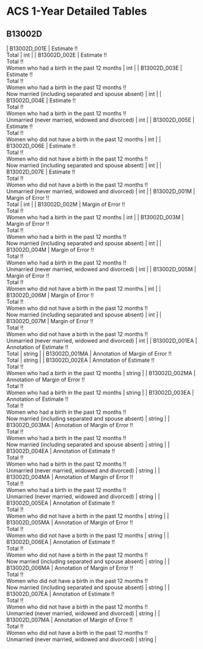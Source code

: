 # ACS 1-Year Detailed Tables

## B13002D

| B13002D_001E | Estimate !!<br>Total | int |
| B13002D_002E | Estimate !!<br>Total !!<br>Women who had a birth in the past 12 months | int |
| B13002D_003E | Estimate !!<br>Total !!<br>Women who had a birth in the past 12 months !!<br>Now married (including separated and spouse absent) | int |
| B13002D_004E | Estimate !!<br>Total !!<br>Women who had a birth in the past 12 months !!<br>Unmarried (never married, widowed and divorced) | int |
| B13002D_005E | Estimate !!<br>Total !!<br>Women who did not have a birth in the past 12 months | int |
| B13002D_006E | Estimate !!<br>Total !!<br>Women who did not have a birth in the past 12 months !!<br>Now married (including separated and spouse absent) | int |
| B13002D_007E | Estimate !!<br>Total !!<br>Women who did not have a birth in the past 12 months !!<br>Unmarried (never married, widowed and divorced) | int |
| B13002D_001M | Margin of Error !!<br>Total | int |
| B13002D_002M | Margin of Error !!<br>Total !!<br>Women who had a birth in the past 12 months | int |
| B13002D_003M | Margin of Error !!<br>Total !!<br>Women who had a birth in the past 12 months !!<br>Now married (including separated and spouse absent) | int |
| B13002D_004M | Margin of Error !!<br>Total !!<br>Women who had a birth in the past 12 months !!<br>Unmarried (never married, widowed and divorced) | int |
| B13002D_005M | Margin of Error !!<br>Total !!<br>Women who did not have a birth in the past 12 months | int |
| B13002D_006M | Margin of Error !!<br>Total !!<br>Women who did not have a birth in the past 12 months !!<br>Now married (including separated and spouse absent) | int |
| B13002D_007M | Margin of Error !!<br>Total !!<br>Women who did not have a birth in the past 12 months !!<br>Unmarried (never married, widowed and divorced) | int |
| B13002D_001EA | Annotation of Estimate !!<br>Total | string |
| B13002D_001MA | Annotation of Margin of Error !!<br>Total | string |
| B13002D_002EA | Annotation of Estimate !!<br>Total !!<br>Women who had a birth in the past 12 months | string |
| B13002D_002MA | Annotation of Margin of Error !!<br>Total !!<br>Women who had a birth in the past 12 months | string |
| B13002D_003EA | Annotation of Estimate !!<br>Total !!<br>Women who had a birth in the past 12 months !!<br>Now married (including separated and spouse absent) | string |
| B13002D_003MA | Annotation of Margin of Error !!<br>Total !!<br>Women who had a birth in the past 12 months !!<br>Now married (including separated and spouse absent) | string |
| B13002D_004EA | Annotation of Estimate !!<br>Total !!<br>Women who had a birth in the past 12 months !!<br>Unmarried (never married, widowed and divorced) | string |
| B13002D_004MA | Annotation of Margin of Error !!<br>Total !!<br>Women who had a birth in the past 12 months !!<br>Unmarried (never married, widowed and divorced) | string |
| B13002D_005EA | Annotation of Estimate !!<br>Total !!<br>Women who did not have a birth in the past 12 months | string |
| B13002D_005MA | Annotation of Margin of Error !!<br>Total !!<br>Women who did not have a birth in the past 12 months | string |
| B13002D_006EA | Annotation of Estimate !!<br>Total !!<br>Women who did not have a birth in the past 12 months !!<br>Now married (including separated and spouse absent) | string |
| B13002D_006MA | Annotation of Margin of Error !!<br>Total !!<br>Women who did not have a birth in the past 12 months !!<br>Now married (including separated and spouse absent) | string |
| B13002D_007EA | Annotation of Estimate !!<br>Total !!<br>Women who did not have a birth in the past 12 months !!<br>Unmarried (never married, widowed and divorced) | string |
| B13002D_007MA | Annotation of Margin of Error !!<br>Total !!<br>Women who did not have a birth in the past 12 months !!<br>Unmarried (never married, widowed and divorced) | string |

